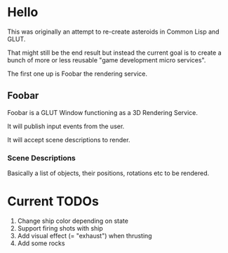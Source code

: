 # Hello #
  
This was originally an attempt to re-create asteroids in Common Lisp and GLUT.
  
That might still be the end result but instead the current goal is to create a bunch of more or less reusable "game development micro services".

The first one up is Foobar the rendering service.

## Foobar ##

Foobar is a GLUT Window functioning as a 3D Rendering Service.

It will publish input events from the user.

It will accept scene descriptions to render.

### Scene Descriptions ###

Basically a list of objects, their positions, rotations etc to be rendered.


# Current TODOs #

1) Change ship color depending on state
2) Support firing shots with ship
3) Add visual effect (= "exhaust") when thrusting
4) Add some rocks
